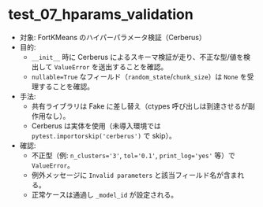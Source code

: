 # test_07_hparams_validation

- 対象: FortKMeans のハイパーパラメータ検証（Cerberus）
- 目的:
  - `__init__` 時に Cerberus によるスキーマ検証が走り、不正な型/値を検出して `ValueError` を送出することを確認。
  - `nullable=True` なフィールド（`random_state`/`chunk_size`）は `None` を受理することを確認。
- 手法:
  - 共有ライブラリは Fake に差し替え（ctypes 呼び出しは到達させるが副作用なし）。
  - Cerberus は実体を使用（未導入環境では `pytest.importorskip('cerberus')` で skip）。
- 確認:
  - 不正型（例: `n_clusters='3'`, `tol='0.1'`, `print_log='yes'` 等）で `ValueError`。
  - 例外メッセージに `Invalid parameters` と該当フィールド名が含まれる。
  - 正常ケースは通過し `_model_id` が設定される。

